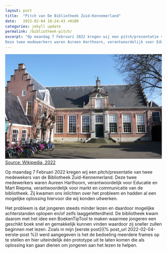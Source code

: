 ```yaml
---
layout: post
title:  "Pitch van De Bibliotheek Zuid-Kennemerland"
date:   2022-02-04 18:24:43 +0100
categories: jekyll update
permalink: /bibliotheek-pitch/
excerpt: "Op maandag 7 Februari 2022 kregen wij een pitch/presentatie van twee medewekers van de Bibliotheek Zuid-Kennemerland. 
Deze twee medewerkers waren Aureen Harthoorn, verantwoordelijk voor Educatie en Mart Riepma, verantwoordelijk voor markt en communicatie van de bibliotheek. Zij kwamen ons inlichten over het probleem en hadden al een mogelijke oplossing hiervoor die wij konden uitwerken."
---
```


![foto bibliotheek](/assets/img/Bibliotheek_Doelenplein_Haarlem.jpg)
<a href="https://nl.wikipedia.org/wiki/Bestand:Bibliotheek_Doelenplein_Haarlem.JPG" class="source">Source: Wikipedia, 2022</a>

Op maandag 7 Februari 2022 kregen wij een pitch/presentatie van twee medewekers van de Bibliotheek Zuid-Kennemerland. 
Deze twee medewerkers waren Aureen Harthoorn, verantwoordelijk voor Educatie en Mart Riepma, verantwoordelijk voor markt en communicatie van de bibliotheek. Zij kwamen ons inlichten over het probleem en hadden al een mogelijke oplossing hiervoor die wij konden uitwerken.

Het probleem is dat jongeren steeds minder lezen en daardoor mogelijke achterstanden oplopen en/of zelfs laaggeletterdheid. De bibliotheek kwam daarom met het idee een BoekenTipTool te maken waarmee jongeren een geschikt boek snel en gemakkelijk kunnen vinden waardoor zij sneller zullen beginnen met lezen. Zoals in mijn [eerste post]({% post_url 2022-02-04-eerste-post %}) werd aangegeven is het de bedoeling meerdere frames op te stellen en hier uiteindelijk één prototype uit te laten komen die als oplossing kan gaan dienen om jongeren aan het lezen te helpen.